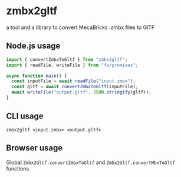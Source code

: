 # zmbx2gltf

a tool and a library to convert MecaBricks .zmbx files to GlTF

## Node.js usage

```ts
import { convertZmbxToGltf } from "zmbx2gltf";
import { readFile, writeFile } from "fs/promises";

async function main() {
  const inputFile = await readFile("input.zmbx");
  const gltf = await convertZmbxToGltf(inputFile);
  await writeFile("output.gltf", JSON.stringify(gltf));
}
```

## CLI usage

```
zmbx2gltf <input.zmbx> <output.gltf>
```

## Browser usage

Global `Zmbx2Gltf.convertZmbxToGltf` and `Zmbx2Gltf.convertMbxToGltf` functions.
